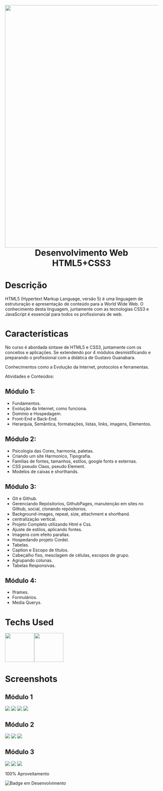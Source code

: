<div align="center">
 <h1> <img src="https://i.imgur.com/Z7ncjRn.jpeg" width="800px"><br/>Desenvolvimento Web HTML5+CSS3</h1>
     </div>
     
  <!--<p align="center">
  <a href="https://skillicons.dev">
    <img src="https://skillicons.dev/icons?i=py,django,flask,mongodb,sqlite" />
  </a>
</p-->



# Descrição
HTML5 (Hypertext Markup Language, versão 5) é uma linguagem de estruturação e apresentação de conteúdo para a World Wide Web. O conhecimento desta linguagem, juntamente com as tecnologias CSS3 e JavaScript é essencial para todos os profissionais de web.

# Características
No curso é abordada sintaxe de HTML5 e CSS3, juntamente com os conceitos e aplicações. Se extendendo por 4 módulos desmistificando e preparando o profissional com a didática de Gustavo Guanabara. 

Conhecimentos como a Evolução da Internet, protocolos e ferramentas.

Atividades e Conteúdos:

## Módulo 1:
- Fundamentos.
- Evolução da Internet, como funciona.
- Domínio e Hospedagem.
- Front-End e Back-End.
- Herarquia, Semântica, formatações, listas, links, imagens, Elementos.

## Módulo 2:
- Psicologia das Cores, harmonia, paletas.
- Criando um site Harmonico, Tipografia.
- Familias de fontes, tamanhos, estilos, google fonts e externas.
- CSS pseudo Class, pseudo Element.
- Modelos de caixas e shorthands.

## Módulo 3:
- Git e Github.
- Gerenciando Repósitorios, GithubPages, manutenção em sites no Github, social, clonando repósitorios.
- Background-images, repeat, size, attachment e shorthand.
- centralização vertical.
- Projeto Completo utilizando Html e Css.
- Ajuste de estilos, aplicando fontes.
- Imagens com efeito parallax.
- Hospedando projeto Cordel.
- Tabelas.
- Caption e Escopo de títulos.
- Cabeçalho fixo, mesclagem de células, escopos de grupo.
- Agrupando colunas.
- Tabelas Responsivas.

## Módulo 4:
- Iframes.
- Formulários.
- Media Querys.

# Techs Used
 <img src="https://cdn.jsdelivr.net/gh/devicons/devicon/icons/html5/html5-original-wordmark.svg" height="96" width="96px" /><img src="https://cdn.jsdelivr.net/gh/devicons/devicon/icons/css3/css3-original-wordmark.svg" height="96" width="96px" />



# Screenshots
  ## Módulo 1
  <img src="https://i.imgur.com/S5cdn0v.png"> 
  <img src="https://i.imgur.com/aaXZaHf.png">
  <img src="https://i.imgur.com/6mM0CFo.png"> 
  <img src="https://i.imgur.com/6OByfN2.png">
  
  ## Módulo 2
  <img src="https://i.imgur.com/DWJ2deA.png">
  <img src="https://i.imgur.com/5BIMuCx.png">
  <img src="https://i.imgur.com/0glnuj3.png">

  ## Módulo 3
  <img src="https://i.imgur.com/JZ7v662.png">
  <img src="https://i.imgur.com/sIlmiML.png">
  <img src="https://i.imgur.com/uNEJ7qv.png">
  



<p>100% Aproveitamento</p>

![Badge em Desenvolvimento](http://img.shields.io/static/v1?label=curso&message=concluido&color=GREEN&style=for-the-badge)<br>
